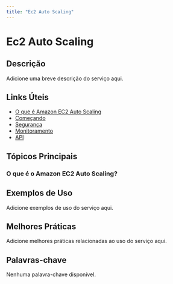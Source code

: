 ```yaml
---
title: "Ec2 Auto Scaling"
---
```


# Ec2 Auto Scaling

## Descrição

Adicione uma breve descrição do serviço aqui.

## Links Úteis

- [O que é Amazon EC2 Auto Scaling](https://docs.aws.amazon.com/autoscaling/ec2/userguide/what-is-amazon-ec2-auto-scaling.html)
- [Começando](https://docs.aws.amazon.com/autoscaling/ec2/userguide/getting-started.html)
- [Segurança](https://docs.aws.amazon.com/autoscaling/ec2/userguide/security.html)
- [Monitoramento](https://docs.aws.amazon.com/autoscaling/ec2/userguide/monitoring.html)
- [API](https://docs.aws.amazon.com/autoscaling/ec2/userguide/api.html)

## Tópicos Principais

### O que é o Amazon EC2 Auto Scaling?

## Exemplos de Uso

Adicione exemplos de uso do serviço aqui.

## Melhores Práticas

Adicione melhores práticas relacionadas ao uso do serviço aqui.

## Palavras-chave

Nenhuma palavra-chave disponível.
